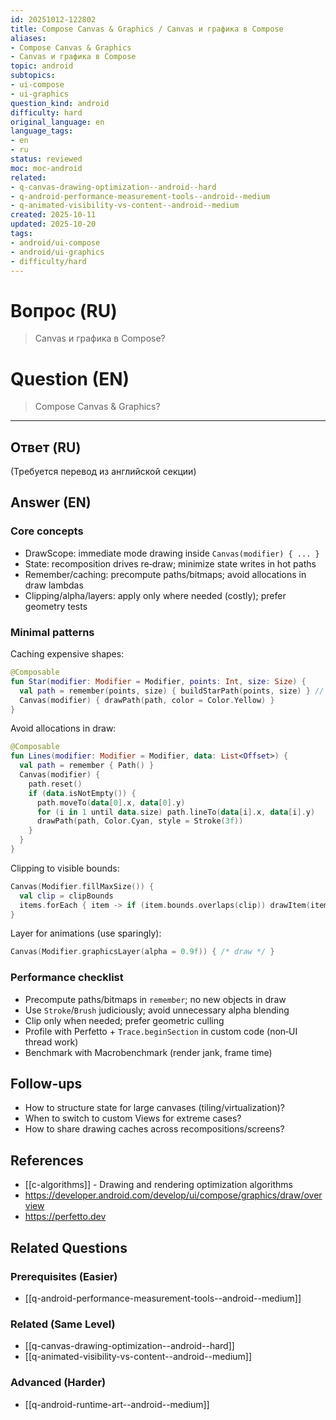 ```yaml
---
id: 20251012-122802
title: Compose Canvas & Graphics / Canvas и графика в Compose
aliases:
- Compose Canvas & Graphics
- Canvas и графика в Compose
topic: android
subtopics:
- ui-compose
- ui-graphics
question_kind: android
difficulty: hard
original_language: en
language_tags:
- en
- ru
status: reviewed
moc: moc-android
related:
- q-canvas-drawing-optimization--android--hard
- q-android-performance-measurement-tools--android--medium
- q-animated-visibility-vs-content--android--medium
created: 2025-10-11
updated: 2025-10-20
tags:
- android/ui-compose
- android/ui-graphics
- difficulty/hard
---
```


# Вопрос (RU)
> Canvas и графика в Compose?

# Question (EN)
> Compose Canvas & Graphics?

---

## Ответ (RU)

(Требуется перевод из английской секции)

## Answer (EN)

### Core concepts
- DrawScope: immediate mode drawing inside `Canvas(modifier) { ... }`
- State: recomposition drives re‑draw; minimize state writes in hot paths
- Remember/caching: precompute paths/bitmaps; avoid allocations in draw lambdas
- Clipping/alpha/layers: apply only where needed (costly); prefer geometry tests

### Minimal patterns

Caching expensive shapes:
```kotlin
@Composable
fun Star(modifier: Modifier = Modifier, points: Int, size: Size) {
  val path = remember(points, size) { buildStarPath(points, size) } // precompute
  Canvas(modifier) { drawPath(path, color = Color.Yellow) }
}
```

Avoid allocations in draw:
```kotlin
@Composable
fun Lines(modifier: Modifier = Modifier, data: List<Offset>) {
  val path = remember { Path() }
  Canvas(modifier) {
    path.reset()
    if (data.isNotEmpty()) {
      path.moveTo(data[0].x, data[0].y)
      for (i in 1 until data.size) path.lineTo(data[i].x, data[i].y)
      drawPath(path, Color.Cyan, style = Stroke(3f))
    }
  }
}
```

Clipping to visible bounds:
```kotlin
Canvas(Modifier.fillMaxSize()) {
  val clip = clipBounds
  items.forEach { item -> if (item.bounds.overlaps(clip)) drawItem(item) }
}
```

Layer for animations (use sparingly):
```kotlin
Canvas(Modifier.graphicsLayer(alpha = 0.9f)) { /* draw */ }
```

### Performance checklist
- Precompute paths/bitmaps in `remember`; no new objects in draw
- Use `Stroke`/`Brush` judiciously; avoid unnecessary alpha blending
- Clip only when needed; prefer geometric culling
- Profile with Perfetto + `Trace.beginSection` in custom code (non‑UI thread work)
- Benchmark with Macrobenchmark (render jank, frame time)

## Follow-ups
- How to structure state for large canvases (tiling/virtualization)?
- When to switch to custom Views for extreme cases?
- How to share drawing caches across recompositions/screens?

## References
- [[c-algorithms]] - Drawing and rendering optimization algorithms
- https://developer.android.com/develop/ui/compose/graphics/draw/overview
- https://perfetto.dev

## Related Questions

### Prerequisites (Easier)
- [[q-android-performance-measurement-tools--android--medium]]

### Related (Same Level)
- [[q-canvas-drawing-optimization--android--hard]]
- [[q-animated-visibility-vs-content--android--medium]]

### Advanced (Harder)
- [[q-android-runtime-art--android--medium]]
